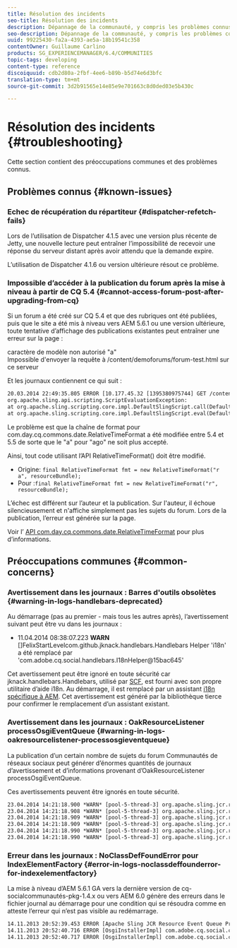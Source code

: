 ```yaml
---
title: Résolution des incidents
seo-title: Résolution des incidents
description: Dépannage de la communauté, y compris les problèmes connus
seo-description: Dépannage de la communauté, y compris les problèmes connus
uuid: 99225430-fa2a-4393-ae5a-18b19541c358
contentOwner: Guillaume Carlino
products: SG_EXPERIENCEMANAGER/6.4/COMMUNITIES
topic-tags: developing
content-type: reference
discoiquuid: cdb2d80a-2fbf-4ee6-b89b-b5d74e6d3bfc
translation-type: tm+mt
source-git-commit: 3d2b91565e14e85e9e701663c8d0ded03e5b430c

---
```



# Résolution des incidents {#troubleshooting}

Cette section contient des préoccupations communes et des problèmes connus.

## Problèmes connus {#known-issues}

### Echec de récupération du répartiteur {#dispatcher-refetch-fails}

Lors de l’utilisation de Dispatcher 4.1.5 avec une version plus récente de Jetty, une nouvelle lecture peut entraîner l’impossibilité de recevoir une réponse du serveur distant après avoir attendu que la demande expire.

L’utilisation de Dispatcher 4.1.6 ou version ultérieure résout ce problème.

### Impossible d’accéder à la publication du forum après la mise à niveau à partir de CQ 5.4 {#cannot-access-forum-post-after-upgrading-from-cq}

Si un forum a été créé sur CQ 5.4 et que des rubriques ont été publiées, puis que le site a été mis à niveau vers AEM 5.6.1 ou une version ultérieure, toute tentative d’affichage des publications existantes peut entraîner une erreur sur la page :

caractère de modèle non autorisé &quot;a&quot;\
Impossible d&#39;envoyer la requête à /content/demoforums/forum-test.html sur ce serveur

Et les journaux contiennent ce qui suit :

```xml
20.03.2014 22:49:35.805 ERROR [10.177.45.32 [1395380975744] GET /content/demoforums/forum-test.html HTTP/1.1] com.day.cq.wcm.tags.IncludeTag Error while executing script content.jsp
org.apache.sling.api.scripting.ScriptEvaluationException: 
at org.apache.sling.scripting.core.impl.DefaultSlingScript.call(DefaultSlingScript.java:388)
at org.apache.sling.scripting.core.impl.DefaultSlingScript.eval(DefaultSlingScript.java:171)
```

Le problème est que la chaîne de format pour com.day.cq.commons.date.RelativeTimeFormat a été modifiée entre 5.4 et 5.5 de sorte que le &quot;a&quot; pour &quot;ago&quot; ne soit plus accepté.

Ainsi, tout code utilisant l’API RelativeTimeFormat() doit être modifié.

* Origine: `final RelativeTimeFormat fmt = new RelativeTimeFormat("r a", resourceBundle);`
* Pour :`final RelativeTimeFormat fmt = new RelativeTimeFormat("r", resourceBundle);`

L’échec est différent sur l’auteur et la publication. Sur l&#39;auteur, il échoue silencieusement et n&#39;affiche simplement pas les sujets du forum. Lors de la publication, l’erreur est générée sur la page.

Voir l’ [API com.day.cq.commons.date.RelativeTimeFormat](https://helpx.adobe.com/experience-manager/6-4/sites/developing/using/reference-materials/javadoc/com/day/cq/commons/date/RelativeTimeFormat.html) pour plus d’informations.

## Préoccupations communes {#common-concerns}

### Avertissement dans les journaux : Barres d&#39;outils obsolètes {#warning-in-logs-handlebars-deprecated}

Au démarrage (pas au premier - mais tous les autres après), l’avertissement suivant peut être vu dans les journaux :

* 11.04.2014 08:38:07.223 **WARN** []FelixStartLevelcom.github.jknack.handlebars.Handlebars Helper &#39;i18n&#39; a été remplacé par &#39;com.adobe.cq.social.handlebars.I18nHelper@15bac645&#39;

Cet avertissement peut être ignoré en toute sécurité car jknack.handlebars.Handlebars, utilisé par [SCF](scf.md#handlebarsjavascripttemplatinglanguage), est fourni avec son propre utilitaire d’aide i18n. Au démarrage, il est remplacé par un assistant [i18n spécifique à AEM](handlebars-helpers.md#i-n). Cet avertissement est généré par la bibliothèque tierce pour confirmer le remplacement d’un assistant existant.

### Avertissement dans les journaux : OakResourceListener processOsgiEventQueue {#warning-in-logs-oakresourcelistener-processosgieventqueue}

La publication d’un certain nombre de sujets du forum Communautés de réseaux sociaux peut générer d’énormes quantités de journaux d’avertissement et d’informations provenant d’OakResourceListener processOsgiEventQueue.

Ces avertissements peuvent être ignorés en toute sécurité.

```xml
23.04.2014 14:21:18.900 *WARN* [pool-5-thread-3] org.apache.sling.jcr.resource.internal.OakResourceListener processOsgiEventQueue: Resource at /var/search-collections/ugc-sc/_m.frq/jcr:content not found, which is not expected for an added or modified node
23.04.2014 14:21:18.908 *WARN* [pool-5-thread-3] org.apache.sling.jcr.resource.internal.OakResourceListener processOsgiEventQueue: Resource at /var/search-collections/ugc-sc/_m.prx/jcr:content not found, which is not expected for an added or modified node
23.04.2014 14:21:18.909 *WARN* [pool-5-thread-3] org.apache.sling.jcr.resource.internal.OakResourceListener processOsgiEventQueue: Resource at /var/replication/data/1f799fb4-0aeb-4660-aadb-705657f16048/67/67699ab5-9d57-4c79-a755-2727ba9e6452/jcr:content not found, which is not expected for an added or modified node
23.04.2014 14:21:18.909 *WARN* [pool-5-thread-3] org.apache.sling.jcr.resource.internal.OakResourceListener processOsgiEventQueue: Resource at /var/replication/data/1f799fb4-0aeb-4660-aadb-705657f16048/67/67699ab5-9d57-4c79-a755-2727ba9e6452/jcr:content not found, which is not expected for an added or modified node
23.04.2014 14:21:18.990 *WARN* [pool-5-thread-3] org.apache.sling.jcr.resource.internal.OakResourceListener processOsgiEventQueue: Resource at /var/replication/data/1f799fb4-0aeb-4660-aadb-705657f16048/b9/b91f1690-87e8-41d8-a78e-cd2259f837c8/jcr:content not found, which is not expected for an added or modified node
23.04.2014 14:21:18.990 *WARN* [pool-5-thread-3] org.apache.sling.jcr.resource.internal.OakResourceListener processOsgiEventQueue: Resource at /var/replication/data/1f799fb4-0aeb-4660-aadb-705657f16048/b9/b91f1690-87e8-41d8-a78e-cd2259f837c8/jcr:content not found, which is not expected for an added or modified node
```

### Erreur dans les journaux : NoClassDefFoundError pour IndexElementFactory {#error-in-logs-noclassdeffounderror-for-indexelementfactory}

La mise à niveau d’AEM 5.6.1 GA vers la dernière version de cq-socialcommunautés-pkg-1.4.x ou vers AEM 6.0 génère des erreurs dans le fichier journal au démarrage pour une condition qui se résoudra comme en atteste l’erreur qui n’est pas visible au redémarrage.

```xml
14.11.2013 20:52:39.453 ERROR [Apache Sling JCR Resource Event Queue Processor for path '/'] com.adobe.cq.social.storage.index.impl.IndexService Error occurred while processing event java.util.ConcurrentModificationException
14.11.2013 20:52:40.716 ERROR [OsgiInstallerImpl] com.adobe.cq.social.cq-social-commons [CommentListProvider] Error during instantiation of the implementation object (java.lang.NoClassDefFoundError: com/adobe/cq/social/storage/index/IndexElementFactory) java.lang.NoClassDefFoundError: com/adobe/cq/social/storage/index/IndexElementFactory
14.11.2013 20:52:40.717 ERROR [OsgiInstallerImpl] com.adobe.cq.social.cq-social-commons [CommentListProvider] Failed creating the component instance; see log for reason
```
